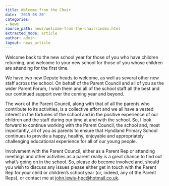 ```yaml
---
title: Welcome from the Chair
date: '2015-08-20'
categories:
- News
source_path: news/welcome-from-the-chair/index.html
extracted_mode: article
author: admin
layout: news_article
---
```

Welcome back to the new school year for those of you who have children returning, and welcome to your new school for those of you whose children are attending for the first time.

We have two new Depute heads to welcome, as well as several other new staff across the school. On behalf of the Parent Council and all of you as the wider Parent Forum, I wish them and all of the school staff all the best and our continued support over the coming year and beyond.

The work of the Parent Council, along with that of all the parents who contribute to its activities, is a collective effort and we all have a vested interest in the fortunes of the school and in the positive experience of our children and the staff during our time at and with the school. So, I look forward to continue working with the Parent Council, the school and, most importantly, all of you as parents to ensure that Hyndland Primary School continues to provide a happy, healthy, enjoyable and appropriately challenging educational experience for all of our young people.

Involvement with the Parent Council, either as a Parent Rep or attending meetings and other activities as a parent really is a great chance to find out what’s going on in the school. So, please do become involved and, should you wish to discuss any issues please either get in touch with the Parent Rep for your child or children’s school year (or, indeed, any of the Parent Reps), or contact me at [john.lewis-hpc@hotmail.co.uk](mailto:john.lewis-hpc@hotmail.co.uk).

